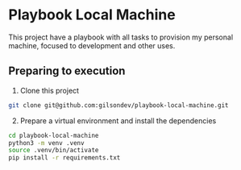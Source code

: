 # Playbook Local Machine

This project have a playbook with all tasks to provision my personal machine, focused to development and other uses.

## Preparing to execution

1. Clone this project 

```bash
git clone git@github.com:gilsondev/playbook-local-machine.git
```

2. Prepare a virtual environment and install the dependencies

```bash
cd playbook-local-machine
python3 -m venv .venv
source .venv/bin/activate
pip install -r requirements.txt
```